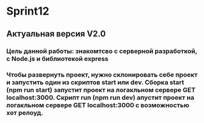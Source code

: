 # Sprint12
## Актуальная версия V2.0
### Цель данной работы: знакомтсво с серверной разработкой, с Node.js и библиотекой express
### Чтобы развернуть проект, нужно склонировать себе проект и запустить один из скриптов start или dev. Сборка start (npm run start) запустит проект на логакльном сервере GET localhost:3000. Скрипт run (npm run dev) апустит проект на логакльном сервере GET localhost:3000 с возможностью хот релоуд. 
